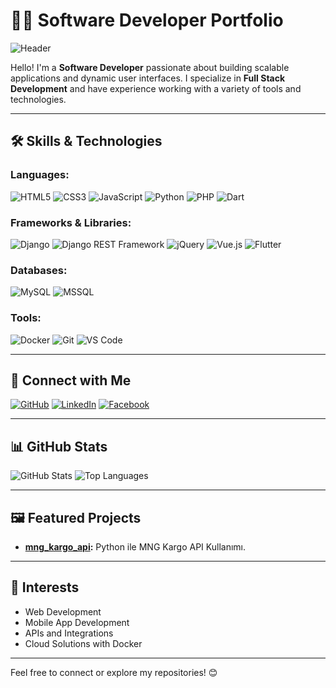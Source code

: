 # 👨‍💻 Software Developer Portfolio

![Header](https://kayrem.com/public/img/github_profile.jpg)

Hello! I'm a **Software Developer** passionate about building scalable applications and dynamic user interfaces. I specialize in **Full Stack Development** and have experience working with a variety of tools and technologies.

---

## 🛠️ **Skills & Technologies**

### Languages:
![HTML5](https://img.shields.io/badge/-HTML5-E34F26?logo=html5&logoColor=white&style=for-the-badge)
![CSS3](https://img.shields.io/badge/-CSS3-1572B6?logo=css3&logoColor=white&style=for-the-badge)
![JavaScript](https://img.shields.io/badge/-JavaScript-F7DF1E?logo=javascript&logoColor=black&style=for-the-badge)
![Python](https://img.shields.io/badge/-Python-3776AB?logo=python&logoColor=white&style=for-the-badge)
![PHP](https://img.shields.io/badge/-PHP-777BB4?logo=php&logoColor=white&style=for-the-badge)
![Dart](https://img.shields.io/badge/-Dart-0175C2?logo=dart&logoColor=white&style=for-the-badge)

### Frameworks & Libraries:
![Django](https://img.shields.io/badge/-Django-092E20?logo=django&logoColor=white&style=for-the-badge)
![Django REST Framework](https://img.shields.io/badge/-DRF-ff1709?logo=django&logoColor=white&style=for-the-badge)
![jQuery](https://img.shields.io/badge/-jQuery-0769AD?logo=jquery&logoColor=white&style=for-the-badge)
![Vue.js](https://img.shields.io/badge/-Vue.js-4FC08D?logo=vue.js&logoColor=white&style=for-the-badge)
![Flutter](https://img.shields.io/badge/-Flutter-02569B?logo=flutter&logoColor=white&style=for-the-badge)

### Databases:
![MySQL](https://img.shields.io/badge/-MySQL-4479A1?logo=mysql&logoColor=white&style=for-the-badge)
![MSSQL](https://img.shields.io/badge/-MSSQL-CC2927?logo=microsoft-sql-server&logoColor=white&style=for-the-badge)

### Tools:
![Docker](https://img.shields.io/badge/-Docker-2496ED?logo=docker&logoColor=white&style=for-the-badge)
![Git](https://img.shields.io/badge/-Git-F05032?logo=git&logoColor=white&style=for-the-badge)
![VS Code](https://img.shields.io/badge/-VS%20Code-007ACC?logo=visual-studio-code&logoColor=white&style=for-the-badge)

---

## 🔗 **Connect with Me**
[![GitHub](https://img.shields.io/badge/-GitHub-181717?logo=github&logoColor=white&style=for-the-badge)](https://github.com/cbinal)
[![LinkedIn](https://img.shields.io/badge/-LinkedIn-0077B5?logo=linkedin&logoColor=white&style=for-the-badge)](https://www.linkedin.com/in/cbinal)
[![Facebook](https://img.shields.io/badge/-Facebook-1DA1F2?logo=facebook&logoColor=white&style=for-the-badge)](https://www.facebook.com/cbinal/)

---

## 📊 **GitHub Stats**
![GitHub Stats](https://github-readme-stats.vercel.app/api?username=cbinal&show_icons=true&theme=radical)
![Top Languages](https://github-readme-stats.vercel.app/api/top-langs/?username=cbinal&layout=compact&theme=radical)

---

## 🖼️ **Featured Projects**
- **[mng_kargo_api](https://github.com/cbinal/mng_kargo_api):** Python ile MNG Kargo API Kullanımı.  

---

## 🚀 **Interests**
- Web Development
- Mobile App Development
- APIs and Integrations
- Cloud Solutions with Docker

---

Feel free to connect or explore my repositories! 😊
